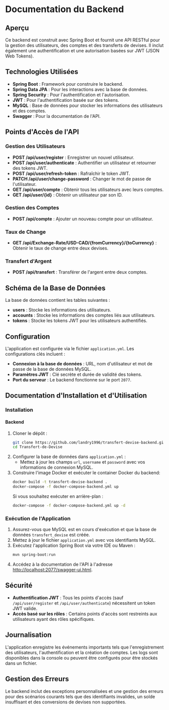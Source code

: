 
# Documentation du Backend

## Aperçu
Ce backend est construit avec Spring Boot et fournit une API RESTful pour la gestion des utilisateurs, des comptes et des transferts de devises. Il inclut également une authentification et une autorisation basées sur JWT (JSON Web Tokens).

## Technologies Utilisées
- **Spring Boot** : Framework pour construire le backend.
- **Spring Data JPA** : Pour les interactions avec la base de données.
- **Spring Security** : Pour l'authentification et l'autorisation.
- **JWT** : Pour l'authentification basée sur des tokens.
- **MySQL** : Base de données pour stocker les informations des utilisateurs et des comptes.
- **Swagger** : Pour la documentation de l'API.

## Points d'Accès de l'API

### Gestion des Utilisateurs
- **POST /api/user/register** : Enregistrer un nouvel utilisateur.
- **POST /api/user/authenticate** : Authentifier un utilisateur et retourner des tokens JWT.
- **POST /api/user/refresh-token** : Rafraîchir le token JWT.
- **PATCH /api/user/change-password** : Changer le mot de passe de l'utilisateur.
- **GET /api/user/compte** : Obtenir tous les utilisateurs avec leurs comptes.
- **GET /api/user/{id}** : Obtenir un utilisateur par son ID.

### Gestion des Comptes
- **POST /api/compte** : Ajouter un nouveau compte pour un utilisateur.

### Taux de Change
- **GET /api/Exchange-Rate/USD-CAD/{fromCurrency}/{toCurrency}** : Obtenir le taux de change entre deux devises.

### Transfert d'Argent
- **POST /api/transfert** : Transférer de l'argent entre deux comptes.

## Schéma de la Base de Données
La base de données contient les tables suivantes :
- **users** : Stocke les informations des utilisateurs.
- **accounts** : Stocke les informations des comptes liés aux utilisateurs.
- **tokens** : Stocke les tokens JWT pour les utilisateurs authentifiés.

## Configuration
L'application est configurée via le fichier `application.yml`. Les configurations clés incluent :
- **Connexion à la base de données** : URL, nom d'utilisateur et mot de passe de la base de données MySQL.
- **Paramètres JWT** : Clé secrète et durée de validité des tokens.
- **Port du serveur** : Le backend fonctionne sur le port `2077`.

## Documentation d'Installation et d'Utilisation

### Installation

#### Backend

1. Cloner le dépôt :
   ```bash
   git clone https://github.com/landry1996/transfert-devise-backend.git
   cd Transfert-de-Devise
   ```
2. Configurer la base de données dans `application.yml` :
   - Mettez à jour les champs `url`, `username` et `password` avec vos informations de connexion MySQL.
3. Construire l'image Docker et exécuter le container Docker du backend:
   ```bash
   docker build -t transfert-devise-backend .
   docker-compose -f docker-compose-backend.yml up
   ```
   Si vous souhaitez exécuter en arrière-plan :
   ```bash
   docker-compose -f docker-compose-backend.yml up -d
    ```

### Exécution de l'Application
1. Assurez-vous que MySQL est en cours d'exécution et que la base de données `transfert_devise` est créée.
2. Mettez à jour le fichier `application.yml` avec vos identifiants MySQL.
3. Exécutez l'application Spring Boot via votre IDE ou Maven :
   ```bash
   mvn spring-boot:run
   ```
4. Accédez à la documentation de l'API à l'adresse [http://localhost:2077/swagger-ui.html](http://localhost:2077/swagger-ui.html).

## Sécurité
- **Authentification JWT** : Tous les points d'accès (sauf `/api/user/register` et `/api/user/authenticate`) nécessitent un token JWT valide.
- **Accès basé sur les rôles** : Certains points d'accès sont restreints aux utilisateurs ayant des rôles spécifiques.

## Journalisation
L'application enregistre les événements importants tels que l'enregistrement des utilisateurs, l'authentification et la création de comptes. Les logs sont disponibles dans la console ou peuvent être configurés pour être stockés dans un fichier.

## Gestion des Erreurs
Le backend inclut des exceptions personnalisées et une gestion des erreurs pour des scénarios courants tels que des identifiants invalides, un solde insuffisant et des conversions de devises non supportées.


